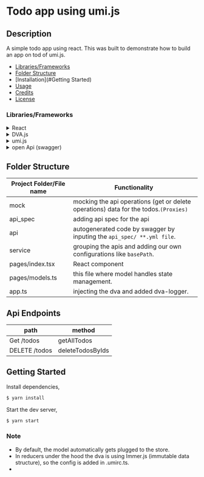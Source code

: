 # Todo app using umi.js


## Description
A simple todo app using react. This was built to demonstrate how to build an app on tod of umi.js.


- [Libraries/Frameworks](#Libraries/Frameworks) 
- [Folder Structure](#FolderStructure)
- [Installation](#Getting Started)
- [Usage](#usage)
- [Credits](#credits)
- [License](#license)

### Libraries/Frameworks
  <details>
      <summary>React</summary>
      <p>
        A JavaScript library for building user interfaces.<br/>
         <a href="https://reactjs.org/">Read more about react</a>
      </p>
  </details>
   <details>
      <summary>DVA.js</summary>
        <p>
           Lightweight front-end framework based on redux, redux-saga and react-router.
            (Inspired by elm and choo). Elm concepts: organize models with reducers, effects and subscriptions.
           <br/>
          - Using Dva-Loading to handle loading state automatically. <br/>
          <a href="https://github.com/dvajs/dva">Read more about dva</a>
        </p>
  </details>
  <details>
      <summary>umi.js</summary>
        <p>
           Lightweight front-end framework based on redux, redux-saga and react-router.
            (Inspired by elm and choo). Elm concepts: organize models with reducers, effects and subscriptions.
           <br/>
          - Using Dva-Loading to handle loading state automatically. <br/>
          - <a href="https://github.com/dvajs/dva">Read more about dva</a>
        </p>
  </details>
  <details>
      <summary>open Api (swagger)</summary>
        <p>
          Generate clients, servers, and documentation from OpenAPI 2.0/3.x documents. 
          With 50+ client generators, you can easily generate code to interact with any server which exposes an OpenAPI document.<br/>
          OpenAPI documents allow you to convert the metadata about your API into some other format.  
            - <a href="https://openapi-generator.tech/">Read more about open api</a>
        </p>
  </details>

## Folder Structure

Project Folder/File name  | Functionality                                                               
------------- |-----------------------------------------------------------------------------
mock  | mocking the api operations (get or delete operations) data for the todos.`(Proxies)` 
api_spec  | adding api spec for the api                                                 | 
api  | autogenerated code by swagger by inputing the `api_spec/ **.yml file`.                                                                
service  | grouping the apis and adding our own configurations like `basePath`.
pages/index.tsx  | React component
pages/models.ts  | this file where model handles state management.
app.ts | injecting the dva and added dva-logger.



## Api Endpoints
path  | method
------------- |-----------------------------------------------------------------------------
Get /todos | getAllTodos
DELETE /todos | deleteTodosByIds

## Getting Started

Install dependencies,

```bash
$ yarn install
```

Start the dev server,

```bash
$ yarn start
```


### Note

 - By default, the model automatically gets plugged to the store.
 - In reducers under the hood the dva is using Immer.js (immutable data structure), so the config is added in .umirc.ts.
 - 
